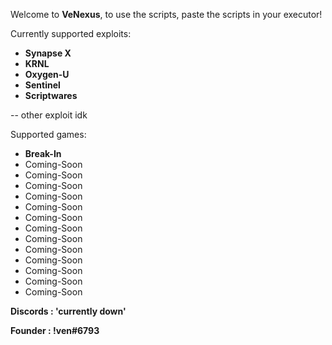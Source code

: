 Welcome to **VeNexus**, to use the scripts, paste the scripts in your executor!

Currently supported exploits:
* **Synapse X**
* **KRNL**
* **Oxygen-U**
* **Sentinel**
* **Scriptwares**


-- other exploit idk

Supported games:
* **Break-In**
* Coming-Soon
* Coming-Soon
* Coming-Soon
* Coming-Soon
* Coming-Soon
* Coming-Soon
* Coming-Soon
* Coming-Soon
* Coming-Soon
* Coming-Soon
* Coming-Soon
* Coming-Soon
* Coming-Soon

**Discords : 'currently down'**

**Founder : !ven#6793**
